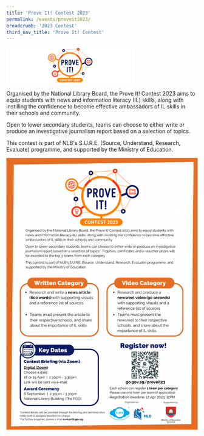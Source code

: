 ```yaml
---
title: 'Prove It! Contest 2023'
permalink: /events/proveit2023/
breadcrumb: '2023 Contest'
third_nav_title: 'Prove It! Contest'
---
```


<img src="../images/ProveIt2023-logo.png" style="zoom:33%;" />

Organised by the National Library Board, the Prove It! Contest 2023 aims to equip students with news and information literacy (IL) skills, along with instilling the confidence to become effective ambassadors of IL skills in their schools and community.

 

Open to lower secondary students, teams can choose to either write or produce an investigative journalism report based on a selection of topics.

 

This contest is part of NLB's S.U.R.E. (Source, Understand, Research, Evaluate) programme, and supported by the Ministry of Education.

![](../images/ProveIt2023-EDM.png)